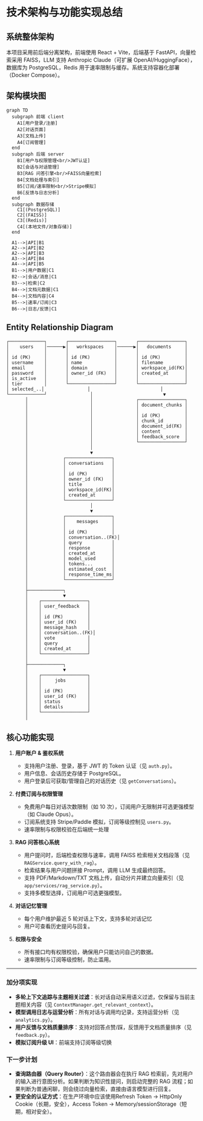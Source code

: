 # 技术架构与功能实现总结

## 系统整体架构

本项目采用前后端分离架构，前端使用 React + Vite，后端基于 FastAPI，向量检索采用 FAISS，LLM 支持 Anthropic Claude（可扩展 OpenAI/HuggingFace），数据库为 PostgreSQL，Redis 用于速率限制与缓存。系统支持容器化部署（Docker Compose）。

## 架构模块图

```mermaid
graph TD
  subgraph 前端 client
    A1[用户登录/注册]
    A2[对话页面]
    A3[文档上传]
    A4[订阅管理]
  end
  subgraph 后端 server
    B1[用户与权限管理<br/>JWT认证]
    B2[会话与对话管理]
    B3[RAG 问答引擎<br/>FAISS向量检索]
    B4[文档处理与索引]
    B5[订阅/速率限制<br/>Stripe模拟]
    B6[反馈与日志分析]
  end
  subgraph 数据存储
    C1[(PostgreSQL)]
    C2[(FAISS)]
    C3[(Redis)]
    C4[(本地文件/对象存储)]
  end

  A1-->|API|B1
  A2-->|API|B2
  A2-->|API|B3
  A3-->|API|B4
  A4-->|API|B5
  B1-->|用户数据|C1
  B2-->|会话/消息|C1
  B3-->|检索|C2
  B4-->|文档元数据|C1
  B4-->|文档内容|C4
  B5-->|速率/订阅|C3
  B6-->|日志/反馈|C1
```
## Entity Relationship Diagram

```
┌─────────────┐       ┌─────────────────┐       ┌─────────────────┐
│    users    │──────▶│   workspaces    │──────▶│   documents     │
│             │       │                 │       │                 │
│ id (PK)     │       │ id (PK)         │       │ id (PK)         │
│ username    │       │ name            │       │ filename        │
│ email       │       │ domain          │       │ workspace_id(FK)│
│ password    │       │ owner_id (FK)   │       │ created_at      │
│ is_active   │       │                 │       │                 │
│ tier        │       └─────────────────┘       └─────────────────┘
│ selected_..│                │                          │
└─────────────┘                │                          ▼
       │                       │                ┌─────────────────┐
       │                       │                │ document_chunks │
       │                       │                │                 │
       │                       │                │ id (PK)         │
       │                       │                │ chunk_id        │
       │                       │                │ document_id(FK) │
       │                       │                │ content         │
       │                       │                │ feedback_score  │
       │                       │                └─────────────────┘
       │                       │
       │                       ▼
       │             ┌─────────────────┐
       │             │ conversations   │
       │             │                 │
       │             │ id (PK)         │
       │             │ owner_id (FK)   │
       │             │ title           │
       │             │ workspace_id(FK)│
       │             │ created_at      │
       │             └─────────────────┘
       │                       │
       │                       ▼
       │             ┌─────────────────┐
       │             │    messages     │
       │             │                 │
       │             │ id (PK)         │
       │             │ conversation..(FK)│
       │             │ query           │
       │             │ response        │
       │             │ created_at      │
       │             │ model_used      │
       │             │ tokens...       │
       │             │ estimated_cost  │
       │             │ response_time_ms│
       │             └─────────────────┘
       │
       ├─────────────┐
       │             ▼
       │    ┌─────────────────┐
       │    │ user_feedback   │
       │    │                 │
       │    │ id (PK)         │
       │    │ user_id (FK)    │
       │    │ message_hash    │
       │    │ conversation..(FK)│
       │    │ vote            │
       │    │ query           │
       │    │ created_at      │
       │    └─────────────────┘
       │
       ├─────────────┐
       │             ▼
       │    ┌─────────────────┐
       │    │     jobs        │
       │    │                 │
       │    │ id (PK)         │
       │    │ user_id (FK)    │
       │    │ status          │
       │    │ details         │
       │    └─────────────────┘
       │
```

## 核心功能实现

1. **用户账户 & 鉴权系统**
   - 支持用户注册、登录，基于 JWT 的 Token 认证（见 `auth.py`）。
   - 用户信息、会话历史存储于 PostgreSQL。
   - 用户登录后可获取/管理自己的对话历史（见 `getConversations`）。

2. **付费订阅与权限管理**
   - 免费用户每日对话次数限制（如 10 次），订阅用户无限制并可选更强模型（如 Claude Opus）。
   - 订阅系统支持 Stripe/Paddle 模拟，订阅等级控制见 `users.py`。
   - 速率限制与权限校验在后端统一处理

3. **RAG 问答核心系统**
   - 用户提问时，后端检查权限与速率，调用 FAISS 检索相关文档段落（见 `RAGService.query_with_rag`）。
   - 检索结果与用户问题拼接 Prompt，调用 LLM 生成最终回答。
   - 支持 PDF/Markdown/TXT 文档上传，自动分片并建立向量索引（见 `app/services/rag_service.py`）。
   - 支持多模型选择，订阅用户可选更强模型。

4. **对话记忆管理**
   - 每个用户维护最近 5 轮对话上下文，支持多轮对话记忆
   - 用户可查看历史提问与回复。

5. **权限与安全**
   - 所有接口均有权限校验，确保用户只能访问自己的数据。
   - 速率限制与订阅等级控制，防止滥用。

---

### 加分项实现

- **多轮上下文追踪与主题相关过滤**：长对话自动采用语义过滤，仅保留与当前主题相关内容（见 `ContextManager.get_relevant_context`）。
- **模型调用日志与运营分析**：所有对话与调用均记录，支持运营分析（见 `analytics.py`）。
- **用户反馈与文档质量排序**：支持对回答点赞/踩，反馈用于文档质量排序（见 `feedback.py`）。
- **模拟订阅升级 UI**：前端支持订阅等级切换

### 下一步计划
- **查询路由器（Query Router）**：这个路由器会在执行 RAG 检索前，先对用户的输入进行意图分析。如果判断为知识性提问，则启动完整的 RAG 流程；如果判断为普通闲聊，则会绕过向量检索，直接由语言模型进行回复。
- **更安全的认证方式**：在生产环境中应该使用Refresh Token → HttpOnly Cookie（长期，安全），Access Token → Memory/sessionStorage（短期，相对安全）。